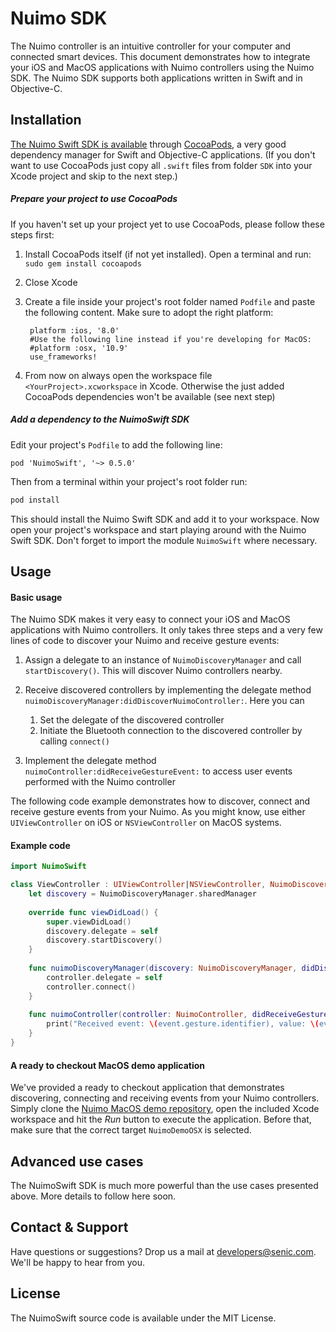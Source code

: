 # Nuimo SDK

The Nuimo controller is an intuitive controller for your computer and connected smart devices. This document demonstrates how to integrate your iOS and MacOS applications with Nuimo controllers using the Nuimo SDK. The Nuimo SDK supports both applications written in Swift and in Objective-C.

## Installation
[The Nuimo Swift SDK is available](https://cocoapods.org/pods/NuimoSwift) through [CocoaPods](https://cocoapods.org/), a very good dependency manager for Swift and Objective-C applications. (If you don't want to use CocoaPods just copy all `.swift` files from folder `SDK` into your Xcode project and skip to the next step.)

##### Prepare your project to use CocoaPods
If you haven't set up your project yet to use CocoaPods, please follow these steps first:

1. Install CocoaPods itself (if not yet installed). Open a terminal and run: `sudo gem install cocoapods`

2. Close Xcode

3. Create a file inside your project's root folder named `Podfile` and paste the following content. Make sure to adopt the right platform:

        platform :ios, '8.0'
        #Use the following line instead if you're developing for MacOS:
        #platform :osx, '10.9'
        use_frameworks!

4. From now on always open the workspace file `<YourProject>.xcworkspace` in Xcode. Otherwise the just added CocoaPods dependencies won't be available (see next step)

##### Add a dependency to the NuimoSwift SDK
Edit your project's `Podfile` to add the following line:
```
pod 'NuimoSwift', '~> 0.5.0'
```
Then from a terminal within your project's root folder run:
```bash
pod install
```
This should install the Nuimo Swift SDK and add it to your workspace. Now open your project's workspace and start playing around with the Nuimo Swift SDK. Don't forget to import the module `NuimoSwift` where necessary.

## Usage

#### Basic usage

The Nuimo SDK makes it very easy to connect your iOS and MacOS applications with Nuimo controllers. It only takes three steps and a very few lines of code to discover your Nuimo and receive gesture events:

1. Assign a delegate to an instance of `NuimoDiscoveryManager` and call `startDiscovery()`. This will discover Nuimo controllers nearby.

2. Receive discovered controllers by implementing the delegate method `nuimoDiscoveryManager:didDiscoverNuimoController:`. Here you can 
    1. Set the delegate of the discovered controller
    2. Initiate the Bluetooth connection to the discovered controller by calling `connect()`

3. Implement the delegate method `nuimoController:didReceiveGestureEvent:` to access user events performed with the Nuimo controller

The following code example demonstrates how to discover, connect and receive gesture events from your Nuimo. As you might know, use either `UIViewController` on iOS or `NSViewController` on MacOS systems.

#### Example code

```swift
import NuimoSwift

class ViewController : UIViewController|NSViewController, NuimoDiscoveryDelegate, NuimoControllerDelegate {
    let discovery = NuimoDiscoveryManager.sharedManager
    
    override func viewDidLoad() {
        super.viewDidLoad()
        discovery.delegate = self
        discovery.startDiscovery()
    }
    
    func nuimoDiscoveryManager(discovery: NuimoDiscoveryManager, didDiscoverNuimoController controller: NuimoController) {
        controller.delegate = self
        controller.connect()
    }
    
    func nuimoController(controller: NuimoController, didReceiveGestureEvent event: NuimoGestureEvent) {
        print("Received event: \(event.gesture.identifier), value: \(event.value)")
    }
}
```

#### A ready to checkout MacOS demo application

We've provided a ready to checkout application that demonstrates discovering, connecting and receiving events from your Nuimo controllers. Simply clone the [Nuimo MacOS demo repository](https://github.com/getSenic/nuimo-swift-demo-osx), open the included Xcode workspace and hit the _Run_ button to execute the application. Before that, make sure that the correct target `NuimoDemoOSX` is selected.

## Advanced use cases
The NuimoSwift SDK is much more powerful than the use cases presented above. More details to follow here soon.

## Contact & Support
Have questions or suggestions? Drop us a mail at developers@senic.com. We'll be happy to hear from you.

## License
The NuimoSwift source code is available under the MIT License.
